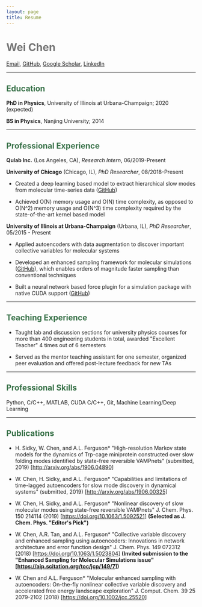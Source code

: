 ```yaml
---
layout: page
title: Resume
---
```


<span style="color: #757575">Wei Chen</span>
============

[Email](mailto:weichen9@illinois.edu), [GitHub](https://github.com/weiHelloWorld), [Google Scholar](https://scholar.google.com/citations?user=L9tBHCUAAAAJ&hl=en), [LinkedIn](https://www.linkedin.com/in/wei-chen-41211a8a/)

--------

## <span style="color: #397249">Education</span>


**PhD in Physics**, University of Illinois at Urbana-Champaign; 2020 (expected)

**BS in Physics**, Nanjing University; 2014

--------
## <span style="color: #397249"> Professional Experience </span>

**Qulab Inc.** (Los Angeles, CA), *Research Intern*, 06/2019-Present



**University of Chicago** (Chicago, IL), *PhD Researcher*, 08/2018-Present

- Created a deep learning based model to extract hierarchical slow modes from molecular time-series data ([GitHub](https://github.com/hsidky/srv))

- Achieved O(N) memory usage and O(N) time complexity, as opposed to O(N^2) memory usage and O(N^3) time complexity required by the state-of-the-art kernel based model

**University of Illinois at Urbana-Champaign** (Urbana, IL), *PhD Researcher*, 05/2015 - Present

- Applied autoencoders with data augmentation to discover important collective variables for molecular systems

- Developed an enhanced sampling framework for molecular simulations  ([GitHub](https://github.com/weiHelloWorld/accelerated_sampling_with_autoencoder)), which enables orders of magnitude faster sampling than conventional techniques

- Built a neural network based force plugin for a simulation package with native CUDA support ([GitHub](https://github.com/weiHelloWorld/ANN_Force))

--------
## <span style="color: #397249">Teaching Experience</span>


- Taught lab and discussion sections for university physics courses for more than 400 engineering students in total, awarded "Excellent Teacher" 4 times out of 6 semesters

- Served as the mentor teaching assistant for one semester, organized peer evaluation and offered post-lecture feedback for new TAs

--------
## <span style="color: #397249">Professional Skills</span>

Python, C/C++, MATLAB, CUDA C/C++, Git, Machine Learning/Deep Learning

--------
## <span style="color: #397249">Publications </span>

- H. Sidky, W. Chen, and A.L. Ferguson* "High-resolution Markov state models for the dynamics of Trp-cage miniprotein constructed over slow folding modes identified by state-free reversible VAMPnets" (submitted, 2019) [http://arxiv.org/abs/1906.04890]

- W. Chen, H. Sidky, and A.L. Ferguson* "Capabilities and limitations of time-lagged autoencoders for slow mode discovery in dynamical systems" (submitted, 2019) [http://arxiv.org/abs/1906.00325]

- W. Chen, H. Sidky, and A.L. Ferguson* "Nonlinear discovery of slow molecular modes using state-free reversible VAMPnets" J. Chem. Phys. 150 214114 (2019) [https://doi.org/10.1063/1.5092521] **(Selected as J. Chem. Phys. "Editor's Pick")**

- W. Chen, A.R. Tan, and A.L. Ferguson* "Collective variable discovery and enhanced sampling using autoencoders: Innovations in network architecture and error function design" J. Chem. Phys. 149 072312 (2018) [https://doi.org/10.1063/1.5023804] **(Invited submission to the "Enhanced Sampling for Molecular Simulations issue" [https://aip.scitation.org/toc/jcp/149/7])**

- W. Chen and A.L. Ferguson* "Molecular enhanced sampling with autoencoders: On-the-fly nonlinear collective variable discovery and accelerated free energy landscape exploration" J. Comput. Chem. 39 25 2079-2102 (2018) [https://doi.org/10.1002/jcc.25520]
